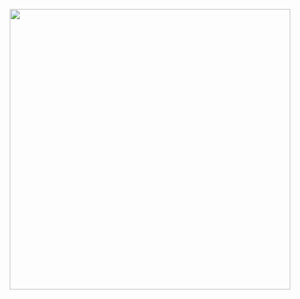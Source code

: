 <p align="center">
  <img src="https://github-readme-stats.vercel.app/api?username=alessandrofelici&theme=prussian&hide=stars,contribs&show_icons=true" width=500>
</p>
